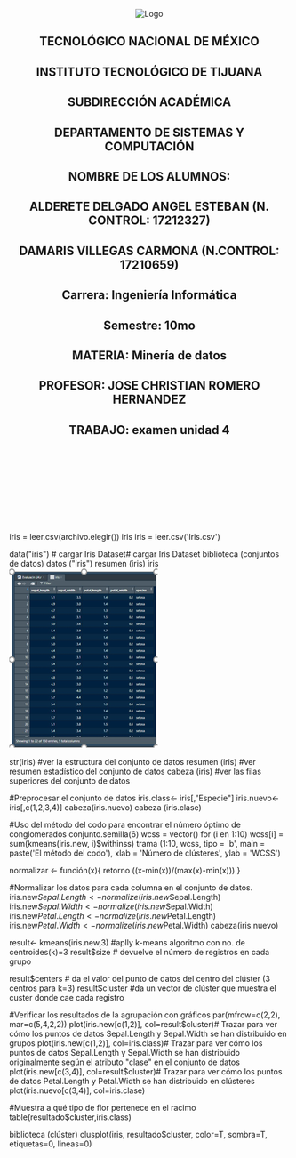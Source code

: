 
<p align="center">
    <img alt="Logo" src="https://www.tijuana.tecnm.mx/wp-content/uploads/2021/08/liston-de-logos-oficiales-educacion-tecnm-FEB-2021.jpg" width=850 height=250>
</p>

<H2><p align="Center">TECNOLÓGICO NACIONAL DE MÉXICO</p></H2>

<H2><p align="Center">INSTITUTO TECNOLÓGICO DE TIJUANA</p></H2>

<H2><p align="Center">SUBDIRECCIÓN ACADÉMICA</p></H2>

<H2><p align="Center">DEPARTAMENTO DE SISTEMAS Y COMPUTACIÓN</p></H2>

<H2><p align="Center">NOMBRE DE LOS ALUMNOS: </p></H2>

<H2><p align="Center">ALDERETE DELGADO ANGEL ESTEBAN (N. CONTROL: 17212327)</p></H2>

<H2><p align="Center">DAMARIS VILLEGAS CARMONA (N.CONTROL: 17210659)</p></H2>

<H2><p align="Center">Carrera: Ingeniería Informática</p></H2>

<H2><p align="Center">Semestre: 10mo </p></H2>

<H2><p align="Center">MATERIA: Minería de datos</p></H2>

<H2><p align="Center">PROFESOR: JOSE CHRISTIAN ROMERO HERNANDEZ</p></H2>

<H2><p align="Center">TRABAJO: examen unidad 4</p></H2>


<br>
<br>
<br>
<br>
<br>
<br>
<br>
<br>

iris = leer.csv(archivo.elegir())
iris
iris = leer.csv('Iris.csv')

data("iris") # cargar Iris Dataset# cargar Iris Dataset
biblioteca (conjuntos de datos)
datos ("iris")
resumen (iris)
iris
<img alt="Evidence1" src="https://github.com/AngelEsteban124020/repositoriou1/blob/Unidad-4/unidad4/Evaluacion/img/c1.PNG">

str(iris) #ver la estructura del conjunto de datos
resumen (iris) #ver resumen estadístico del conjunto de datos
cabeza (iris) #ver las filas superiores del conjunto de datos

#Preprocesar el conjunto de datos
iris.class<- iris[,"Especie"]
iris.nuevo<- iris[,c(1,2,3,4)]
cabeza(iris.nuevo)
cabeza (iris.clase)

#Uso del método del codo para encontrar el número óptimo de conglomerados
conjunto.semilla(6)
wcss = vector()
for (i en 1:10) wcss[i] = sum(kmeans(iris.new, i)$withinss)
trama (1:10,
     wcss,
     tipo = 'b',
     main = paste('El método del codo'),
     xlab = 'Número de clústeres',
     ylab = 'WCSS')

normalizar <- función(x){
  retorno ((x-min(x))/(max(x)-min(x)))
}

#Normalizar los datos para cada columna en el conjunto de datos.
iris.new$Sepal.Length<- normalize(iris.new$Sepal.Length)
iris.new$Sepal.Width<- normalize(iris.new$Sepal.Width)
iris.new$Petal.Length<- normalize(iris.new$Petal.Length)
iris.new$Petal.Width<- normalize(iris.new$Petal.Width)
cabeza(iris.nuevo)

result<- kmeans(iris.new,3) #aplly k-means algoritmo con no. de centroides(k)=3
result$size # devuelve el número de registros en cada grupo


result$centers # da el valor del punto de datos del centro del clúster (3 centros para k=3)
result$cluster #da un vector de clúster que muestra el custer donde cae cada registro

#Verificar los resultados de la agrupación con gráficos
par(mfrow=c(2,2), mar=c(5,4,2,2))
plot(iris.new[c(1,2)], col=result$cluster)# Trazar para ver cómo los puntos de datos Sepal.Length y Sepal.Width se han distribuido en grupos
plot(iris.new[c(1,2)], col=iris.class)# Trazar para ver cómo los puntos de datos Sepal.Length y Sepal.Width se han distribuido originalmente según el atributo "clase" en el conjunto de datos
plot(iris.new[c(3,4)], col=result$cluster)# Trazar para ver cómo los puntos de datos Petal.Length y Petal.Width se han distribuido en clústeres
plot(iris.nuevo[c(3,4)], col=iris.clase)

#Muestra a qué tipo de flor pertenece en el racimo
table(resultado$cluster,iris.class)

biblioteca (clúster)
clusplot(iris, resultado$cluster, color=T, sombra=T, etiquetas=0, lineas=0)

